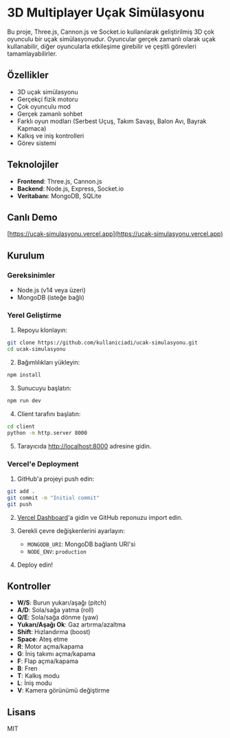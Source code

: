 # 3D Multiplayer Uçak Simülasyonu

Bu proje, Three.js, Cannon.js ve Socket.io kullanılarak geliştirilmiş 3D çok oyunculu bir uçak simülasyonudur. Oyuncular gerçek zamanlı olarak uçak kullanabilir, diğer oyuncularla etkileşime girebilir ve çeşitli görevleri tamamlayabilirler.

## Özellikler

- 3D uçak simülasyonu
- Gerçekçi fizik motoru
- Çok oyunculu mod
- Gerçek zamanlı sohbet
- Farklı oyun modları (Serbest Uçuş, Takım Savaşı, Balon Avı, Bayrak Kapmaca)
- Kalkış ve iniş kontrolleri
- Görev sistemi

## Teknolojiler

- **Frontend**: Three.js, Cannon.js
- **Backend**: Node.js, Express, Socket.io
- **Veritabanı**: MongoDB, SQLite

## Canlı Demo

[https://ucak-simulasyonu.vercel.app](https://ucak-simulasyonu.vercel.app)

## Kurulum

### Gereksinimler

- Node.js (v14 veya üzeri)
- MongoDB (isteğe bağlı)

### Yerel Geliştirme

1. Repoyu klonlayın:

```bash
git clone https://github.com/kullaniciadi/ucak-simulasyonu.git
cd ucak-simulasyonu
```

2. Bağımlılıkları yükleyin:

```bash
npm install
```

3. Sunucuyu başlatın:

```bash
npm run dev
```

4. Client tarafını başlatın:

```bash
cd client
python -m http.server 8000
```

5. Tarayıcıda [http://localhost:8000](http://localhost:8000) adresine gidin.

### Vercel'e Deployment

1. GitHub'a projeyi push edin:

```bash
git add .
git commit -m "Initial commit"
git push
```

2. [Vercel Dashboard](https://vercel.com/dashboard)'a gidin ve GitHub reponuzu import edin.

3. Gerekli çevre değişkenlerini ayarlayın:
   - `MONGODB_URI`: MongoDB bağlantı URI'si
   - `NODE_ENV`: `production`

4. Deploy edin!

## Kontroller

- **W/S**: Burun yukarı/aşağı (pitch)
- **A/D**: Sola/sağa yatma (roll)
- **Q/E**: Sola/sağa dönme (yaw)
- **Yukarı/Aşağı Ok**: Gaz artırma/azaltma
- **Shift**: Hızlandırma (boost)
- **Space**: Ateş etme
- **R**: Motor açma/kapama
- **G**: İniş takımı açma/kapama
- **F**: Flap açma/kapama
- **B**: Fren
- **T**: Kalkış modu
- **L**: İniş modu
- **V**: Kamera görünümü değiştirme

## Lisans

MIT 